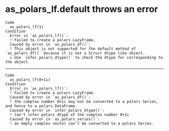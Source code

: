 # as_polars_lf.default throws an error

    Code
      as_polars_lf(1)
    Condition
      Error in `as_polars_lf()`:
      ! Failed to create a polars LazyFrame.
      Caused by error in `as_polars_df()`:
      ! This object is not supported for the default method of `as_polars_df()` because it is not a Struct dtype like object.
      i Use `infer_polars_dtype()` to check the dtype for corresponding to the object.

---

    Code
      as_polars_lf(0+1i)
    Condition
      Error in `as_polars_lf()`:
      ! Failed to create a polars LazyFrame.
      Caused by error in `as_polars_df()`:
      ! the complex number 0+1i may not be converted to a polars Series, and hence to a polars DataFrame.
      Caused by error in `infer_polars_dtype()`:
      ! Can't infer polars dtype of the complex number 0+1i
      Caused by error in `as_polars_series()`:
      ! an empty complex vector can't be converted to a polars Series.


